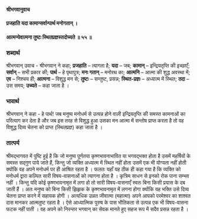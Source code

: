 #### श्रीभगवानुवाच
#### प्रजहाति यदा कामान्सर्वान्पार्थ मनोगतान् ।
#### आत्मन्येवात्मना तुष्टः स्थितप्रज्ञस्तदोच्यते ॥ ५५ ॥

### शब्दार्थ

श्रीभगवान्  उवाच - श्रीभगवान् ने कहा; **प्रजहाति** – त्यागता है; **यदा** – जब; **कामान्** – इन्द्रियतृप्ति की इच्छाएँ; **सर्वान्** – सभी प्रकार की; **पार्थ** – हे  पृथापुत्र; **मनः गतान्** – मनोरथ का; **आत्मनि** – आत्मा की शुद्ध अवस्था में; **एव** – निश्चय ही; **आत्मना** – विशुद्ध मन से; **तुष्टः** – सन्तुष्ट, प्रसन्न; **स्थित-प्रज्ञः** – अध्यात्म में स्थित; **तदा** – उस समय; **उच्यते** – कहा जाता है ।

### भावार्थ

श्रीभगवान् ने कहा - हे पार्थ! जब मनुष्य मनोधर्म से उत्पन्न होने वाली इन्द्रियतृप्ति की समस्त कामनाओं का परित्याग कर देता है और जब इस तरह से विशुद्ध हुआ उसका मन आत्मा में सन्तोष प्राप्त करता है तो वह विशुद्ध दिव्य चेतना को प्राप्त (स्थितप्रज्ञ) कहा जाता है ।

### तात्पर्य

श्रीमद्भागवत में पुष्टि हुई है कि जो मनुष्य पूर्णतया कृष्णभावनाभावित या भगवद्भक्त होता है उसमें महर्षियों के समस्त सद्गुण पाये जाते हैं, किन्तु जो व्यक्ति अध्यात्म में स्थित नहीं होता उसमें एक भी योग्यता नहीं होती क्योंकि वह अपने मनोधर्म पर ही आश्रित रहता है । फलतः यहाँ यह ठीक ही कहा गया है कि व्यक्ति को मनोधर्म द्वारा कल्पित सारी विषय-वासनाओं को त्यागना होता है । कृत्रिम साधन से इनको रोक पाना सम्भव नहीं । किन्तु यदि कोई कृष्णभावनामृत में लगा हो तो सारी विषय-वासनाएँ स्वतः बिना किसी प्रयास के दब जाती हैं । अतः मनुष्य को बिना किसी झिझक के कृष्णभावनामृत में लगना होगा क्योंकि यह भक्ति उसे दिव्य चेतना प्राप्त करने में सहायक होगी । अत्यधिक उन्नत जीवात्मा (महात्मा) अपने आपको परमेश्वर का शाश्वत दास मानकर आत्मतुष्ट रहता है । ऐसे आध्यात्मिक पुरुष के पास भौतिकता से उत्पन्न एक भी विषय-वासना फटक नहीं पाती । वह अपने को निरन्तर भगवान् का सेवक मानते हुए सहज रूप में सदैव प्रसन्न रहता है ।